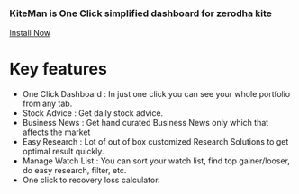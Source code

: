 

### KiteMan is One Click simplified  dashboard for zerodha kite 


[Install Now](https://chrome.google.com/webstore/detail/kiteman/oocpgkebpklbfpfjfahedanbalgajifk?hl=en&authuser=1)

# Key features 
 - One Click Dashboard : In just one click you can see your whole portfolio from any tab.
 -  Stock Advice : Get daily stock advice.
 - Business News : Get hand curated Business News only which that affects the market
 - Easy Research : Lot of out of box customized Research Solutions to get optimal result quickly.
 - Manage Watch List : You can sort your watch list, find top gainer/looser, do easy research, filter, etc.
 - One click to recovery loss calculator.
